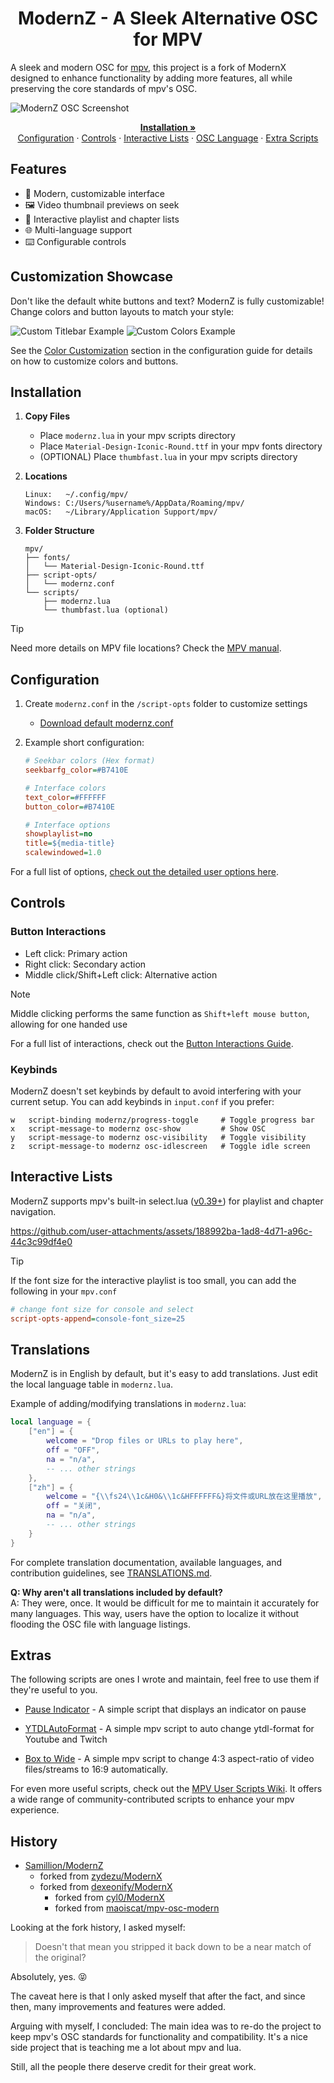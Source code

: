 <h1 align="center">ModernZ - A Sleek Alternative OSC for MPV</h1>

A sleek and modern OSC for [mpv](https://mpv.io/), this project is a fork of ModernX designed to enhance functionality by adding more features, all while preserving the core standards of mpv's OSC.

![ModernZ OSC Screenshot](https://github.com/user-attachments/assets/57dc6e88-c222-4a62-b650-5ae6c88b4fc0)

<p align="center">
    <a href="#installation"><strong>Installation »</strong></a>
  <br>
  <a href="#configuration">Configuration</a>
  ·
  <a href="#controls">Controls</a>
  ·
  <a href="#interactive-lists">Interactive Lists</a>
  ·
  <a href="#translations">OSC Language</a>
  ·
  <a href="#extras">Extra Scripts</a>
</p>

## Features

- 🎨 Modern, customizable interface
- 🖼️ Video thumbnail previews on seek
- 📄 Interactive playlist and chapter lists
- 🌐 Multi-language support
- ⌨️ Configurable controls

## Customization Showcase

Don't like the default white buttons and text? ModernZ is fully customizable! Change colors and button layouts to match your style:

![Custom Titlebar Example](https://github.com/user-attachments/assets/7968b6f0-df16-44fd-8306-01e581b4e1a7)
![Custom Colors Example](https://github.com/user-attachments/assets/637f0c50-16ac-4d8c-a341-187e3d71d2d3)

See the [Color Customization](docs/USER_OPTS.md#colors) section in the configuration guide for details on how to customize colors and buttons.


## Installation

1. **Copy Files**

   - Place `modernz.lua` in your mpv scripts directory
   - Place `Material-Design-Iconic-Round.ttf` in your mpv fonts directory
   - (OPTIONAL) Place `thumbfast.lua` in your mpv scripts directory

2. **Locations**

   ```
   Linux:   ~/.config/mpv/
   Windows: C:/Users/%username%/AppData/Roaming/mpv/
   macOS:   ~/Library/Application Support/mpv/
   ```

3. **Folder Structure**
   ```
   mpv/
   ├── fonts/
   │   └── Material-Design-Iconic-Round.ttf
   ├── script-opts/
   │   └── modernz.conf
   └── scripts/
   	   ├── modernz.lua
   	   └── thumbfast.lua (optional)
   ```
> [!TIP]
> Need more details on MPV file locations? Check the [MPV manual](https://mpv.io/manual/master/#files).

## Configuration

1. Create `modernz.conf` in the `/script-opts` folder to customize settings

   - [Download default modernz.conf](https://github.com/Samillion/ModernZ/blob/main/modernz.conf)

2. Example short configuration:

   ```ini
   # Seekbar colors (Hex format)
   seekbarfg_color=#B7410E

   # Interface colors
   text_color=#FFFFFF
   button_color=#B7410E

   # Interface options
   showplaylist=no
   title=${media-title}
   scalewindowed=1.0
   ```

For a full list of options, [check out the detailed user options here](docs/USER_OPTS.md).

## Controls

### Button Interactions

- Left click: Primary action
- Right click: Secondary action
- Middle click/Shift+Left click: Alternative action

> [!NOTE]
> Middle clicking performs the same function as `Shift+left mouse button`, allowing for one handed use

For a full list of interactions, check out the [Button Interactions Guide](docs/CONTROLS.md).

### Keybinds

ModernZ doesn't set keybinds by default to avoid interfering with your current setup. You can add keybinds in `input.conf` if you prefer:

```
w   script-binding modernz/progress-toggle     # Toggle progress bar
x   script-message-to modernz osc-show         # Show OSC
y   script-message-to modernz osc-visibility   # Toggle visibility
z   script-message-to modernz osc-idlescreen   # Toggle idle screen
```

## Interactive Lists

ModernZ supports mpv's built-in select.lua ([v0.39+](https://github.com/mpv-player/mpv/discussions/14903)) for playlist and chapter navigation.

https://github.com/user-attachments/assets/188992ba-1ad8-4d71-a96c-44c3c99df4e0

> [!TIP]
> If the font size for the interactive playlist is too small, you can add the following in your `mpv.conf`
>
> ```ini
> # change font size for console and select
> script-opts-append=console-font_size=25
> ```

## Translations

ModernZ is in English by default, but it's easy to add translations. Just edit the local language table in `modernz.lua`.

Example of adding/modifying translations in `modernz.lua`:

```lua
local language = {
    ["en"] = {
        welcome = "Drop files or URLs to play here",
        off = "OFF",
        na = "n/a",
        -- ... other strings
    },
    ["zh"] = {
	    welcome = "{\\fs24\\1c&H0&\\1c&HFFFFFF&}将文件或URL放在这里播放",
	    off = "关闭",
	    na = "n/a",
        -- ... other strings
    }
}
```

For complete translation documentation, available languages, and contribution guidelines, see [TRANSLATIONS.md](docs\TRANSLATIONS.md).

**Q: Why aren't all translations included by default?**  
A: They were, once. It would be difficult for me to maintain it accurately for many languages. This way, users have the option to localize it without flooding the OSC file with language listings.

## Extras

The following scripts are ones I wrote and maintain, feel free to use them if they're useful to you.

- [Pause Indicator](https://github.com/Samillion/ModernZ/tree/main/extras#pause-indicator-lite) - A simple script that displays an indicator on pause

- [YTDLAutoFormat](https://github.com/Samillion/mpv-ytdlautoformat) - A simple mpv script to auto change ytdl-format for Youtube and Twitch

- [Box to Wide](https://github.com/Samillion/mpv-boxtowide) - A simple mpv script to change 4:3 aspect-ratio of video files/streams to 16:9 automatically.

For even more useful scripts, check out the [MPV User Scripts Wiki](https://github.com/mpv-player/mpv/wiki/User-Scripts). It offers a wide range of community-contributed scripts to enhance your mpv experience.

## History

- [Samillion/ModernZ](https://github.com/Samillion/ModernZ)
  - forked from [zydezu/ModernX](https://github.com/zydezu/ModernX)
  - forked from [dexeonify/ModernX](https://github.com/dexeonify/mpv-config/blob/main/scripts/modernx.lua)
    - forked from [cyl0/ModernX](https://github.com/cyl0/ModernX)
    - forked from [maoiscat/mpv-osc-modern](https://github.com/maoiscat/mpv-osc-modern)

Looking at the fork history, I asked myself:

> Doesn't that mean you stripped it back down to be a near match of the original?

Absolutely, yes. :stuck_out_tongue_closed_eyes:

The caveat here is that I only asked myself that after the fact, and since then, many improvements and features were added.

Arguing with myself, I concluded: The main idea was to re-do the project to keep mpv's OSC standards for functionality and compatibility. It's a nice side project that is teaching me a lot about mpv and lua.

Still, all the people there deserve credit for their great work.

